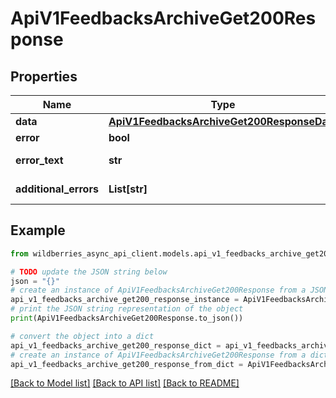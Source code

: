 # ApiV1FeedbacksArchiveGet200Response


## Properties

Name | Type | Description | Notes
------------ | ------------- | ------------- | -------------
**data** | [**ApiV1FeedbacksArchiveGet200ResponseData**](ApiV1FeedbacksArchiveGet200ResponseData.md) |  | [optional] 
**error** | **bool** | Есть ли ошибка | [optional] 
**error_text** | **str** | Описание ошибки | [optional] 
**additional_errors** | **List[str]** | Дополнительные ошибки | [optional] 

## Example

```python
from wildberries_async_api_client.models.api_v1_feedbacks_archive_get200_response import ApiV1FeedbacksArchiveGet200Response

# TODO update the JSON string below
json = "{}"
# create an instance of ApiV1FeedbacksArchiveGet200Response from a JSON string
api_v1_feedbacks_archive_get200_response_instance = ApiV1FeedbacksArchiveGet200Response.from_json(json)
# print the JSON string representation of the object
print(ApiV1FeedbacksArchiveGet200Response.to_json())

# convert the object into a dict
api_v1_feedbacks_archive_get200_response_dict = api_v1_feedbacks_archive_get200_response_instance.to_dict()
# create an instance of ApiV1FeedbacksArchiveGet200Response from a dict
api_v1_feedbacks_archive_get200_response_from_dict = ApiV1FeedbacksArchiveGet200Response.from_dict(api_v1_feedbacks_archive_get200_response_dict)
```
[[Back to Model list]](../README.md#documentation-for-models) [[Back to API list]](../README.md#documentation-for-api-endpoints) [[Back to README]](../README.md)


